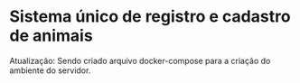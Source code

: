 # Sistema único de registro e cadastro de animais
Atualização: Sendo criado arquivo docker-compose para a criação do ambiente do servidor.
